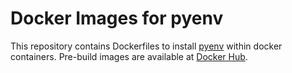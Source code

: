 # Docker Images for pyenv

This repository contains Dockerfiles to install [pyenv](https://github.com/pyenv/pyenv) within docker containers. Pre-build images are available at [Docker Hub](https://hub.docker.com/r/conchoid/docker-pyenv/).
